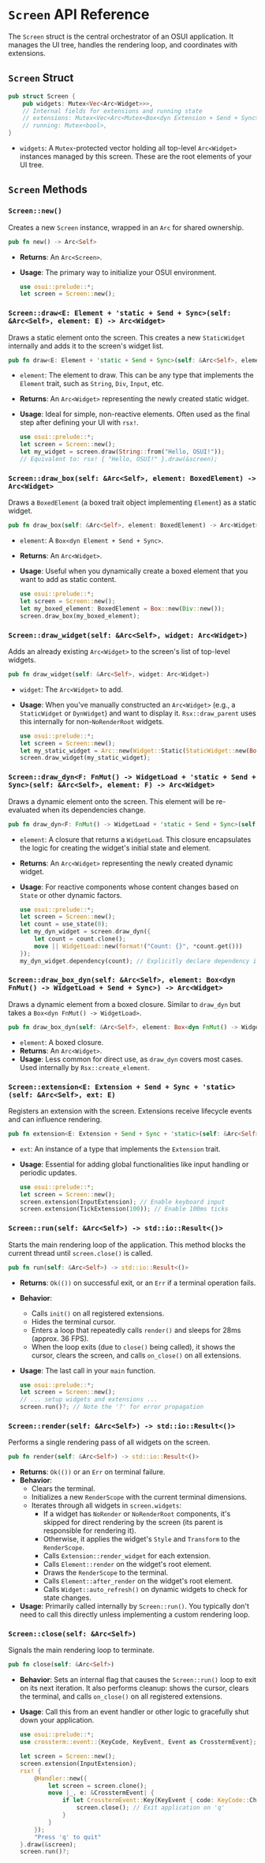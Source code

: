 # `Screen` API Reference

The `Screen` struct is the central orchestrator of an OSUI application. It manages the UI tree, handles the rendering loop, and coordinates with extensions.

## `Screen` Struct

```rust
pub struct Screen {
    pub widgets: Mutex<Vec<Arc<Widget>>>,
    // Internal fields for extensions and running state
    // extensions: Mutex<Vec<Arc<Mutex<Box<dyn Extension + Send + Sync>>>>>,
    // running: Mutex<bool>,
}
```

*   `widgets`: A `Mutex`-protected vector holding all top-level `Arc<Widget>` instances managed by this screen. These are the root elements of your UI tree.

## `Screen` Methods

### `Screen::new()`

Creates a new `Screen` instance, wrapped in an `Arc` for shared ownership.

```rust
pub fn new() -> Arc<Self>
```

*   **Returns**: An `Arc<Screen>`.
*   **Usage**: The primary way to initialize your OSUI environment.

    ```rust
    use osui::prelude::*;
    let screen = Screen::new();
    ```

### `Screen::draw<E: Element + 'static + Send + Sync>(self: &Arc<Self>, element: E) -> Arc<Widget>`

Draws a static element onto the screen. This creates a new `StaticWidget` internally and adds it to the screen's widget list.

```rust
pub fn draw<E: Element + 'static + Send + Sync>(self: &Arc<Self>, element: E) -> Arc<Widget>
```

*   `element`: The element to draw. This can be any type that implements the `Element` trait, such as `String`, `Div`, `Input`, etc.
*   **Returns**: An `Arc<Widget>` representing the newly created static widget.
*   **Usage**: Ideal for simple, non-reactive elements. Often used as the final step after defining your UI with `rsx!`.

    ```rust
    use osui::prelude::*;
    let screen = Screen::new();
    let my_widget = screen.draw(String::from("Hello, OSUI!"));
    // Equivalent to: rsx! { "Hello, OSUI!" }.draw(&screen);
    ```

### `Screen::draw_box(self: &Arc<Self>, element: BoxedElement) -> Arc<Widget>`

Draws a `BoxedElement` (a boxed trait object implementing `Element`) as a static widget.

```rust
pub fn draw_box(self: &Arc<Self>, element: BoxedElement) -> Arc<Widget>
```

*   `element`: A `Box<dyn Element + Send + Sync>`.
*   **Returns**: An `Arc<Widget>`.
*   **Usage**: Useful when you dynamically create a boxed element that you want to add as static content.

    ```rust
    use osui::prelude::*;
    let screen = Screen::new();
    let my_boxed_element: BoxedElement = Box::new(Div::new());
    screen.draw_box(my_boxed_element);
    ```

### `Screen::draw_widget(self: &Arc<Self>, widget: Arc<Widget>)`

Adds an already existing `Arc<Widget>` to the screen's list of top-level widgets.

```rust
pub fn draw_widget(self: &Arc<Self>, widget: Arc<Widget>)
```

*   `widget`: The `Arc<Widget>` to add.
*   **Usage**: When you've manually constructed an `Arc<Widget>` (e.g., a `StaticWidget` or `DynWidget`) and want to display it. `Rsx::draw_parent` uses this internally for non-`NoRenderRoot` widgets.

    ```rust
    use osui::prelude::*;
    let screen = Screen::new();
    let my_static_widget = Arc::new(Widget::Static(StaticWidget::new(Box::new(String::from("Manually created widget")))));
    screen.draw_widget(my_static_widget);
    ```

### `Screen::draw_dyn<F: FnMut() -> WidgetLoad + 'static + Send + Sync>(self: &Arc<Self>, element: F) -> Arc<Widget>`

Draws a dynamic element onto the screen. This element will be re-evaluated when its dependencies change.

```rust
pub fn draw_dyn<F: FnMut() -> WidgetLoad + 'static + Send + Sync>(self: &Arc<Self>, element: F) -> Arc<Widget>
```

*   `element`: A closure that returns a `WidgetLoad`. This closure encapsulates the logic for creating the widget's initial state and element.
*   **Returns**: An `Arc<Widget>` representing the newly created dynamic widget.
*   **Usage**: For reactive components whose content changes based on `State` or other dynamic factors.

    ```rust
    use osui::prelude::*;
    let screen = Screen::new();
    let count = use_state(0);
    let my_dyn_widget = screen.draw_dyn({
        let count = count.clone();
        move || WidgetLoad::new(format!("Count: {}", *count.get()))
    });
    my_dyn_widget.dependency(count); // Explicitly declare dependency if not using rsx!
    ```

### `Screen::draw_box_dyn(self: &Arc<Self>, element: Box<dyn FnMut() -> WidgetLoad + Send + Sync>) -> Arc<Widget>`

Draws a dynamic element from a boxed closure. Similar to `draw_dyn` but takes a `Box<dyn FnMut() -> WidgetLoad>`.

```rust
pub fn draw_box_dyn(self: &Arc<Self>, element: Box<dyn FnMut() -> WidgetLoad + Send + Sync>) -> Arc<Widget>
```

*   `element`: A boxed closure.
*   **Returns**: An `Arc<Widget>`.
*   **Usage**: Less common for direct use, as `draw_dyn` covers most cases. Used internally by `Rsx::create_element`.

### `Screen::extension<E: Extension + Send + Sync + 'static>(self: &Arc<Self>, ext: E)`

Registers an extension with the screen. Extensions receive lifecycle events and can influence rendering.

```rust
pub fn extension<E: Extension + Send + Sync + 'static>(self: &Arc<Self>, ext: E)
```

*   `ext`: An instance of a type that implements the `Extension` trait.
*   **Usage**: Essential for adding global functionalities like input handling or periodic updates.

    ```rust
    use osui::prelude::*;
    let screen = Screen::new();
    screen.extension(InputExtension); // Enable keyboard input
    screen.extension(TickExtension(100)); // Enable 100ms ticks
    ```

### `Screen::run(self: &Arc<Self>) -> std::io::Result<()>`

Starts the main rendering loop of the application. This method blocks the current thread until `screen.close()` is called.

```rust
pub fn run(self: &Arc<Self>) -> std::io::Result<()>
```

*   **Returns**: `Ok(())` on successful exit, or an `Err` if a terminal operation fails.
*   **Behavior**:
    *   Calls `init()` on all registered extensions.
    *   Hides the terminal cursor.
    *   Enters a loop that repeatedly calls `render()` and sleeps for 28ms (approx. 36 FPS).
    *   When the loop exits (due to `close()` being called), it shows the cursor, clears the screen, and calls `on_close()` on all extensions.
*   **Usage**: The last call in your `main` function.

    ```rust
    use osui::prelude::*;
    let screen = Screen::new();
    // ... setup widgets and extensions ...
    screen.run()?; // Note the '?' for error propagation
    ```

### `Screen::render(self: &Arc<Self>) -> std::io::Result<()>`

Performs a single rendering pass of all widgets on the screen.

```rust
pub fn render(self: &Arc<Self>) -> std::io::Result<()>
```

*   **Returns**: `Ok(())` or an `Err` on terminal failure.
*   **Behavior**:
    *   Clears the terminal.
    *   Initializes a new `RenderScope` with the current terminal dimensions.
    *   Iterates through all widgets in `screen.widgets`:
        *   If a widget has `NoRender` or `NoRenderRoot` components, it's skipped for direct rendering by the screen (its parent is responsible for rendering it).
        *   Otherwise, it applies the widget's `Style` and `Transform` to the `RenderScope`.
        *   Calls `Extension::render_widget` for each extension.
        *   Calls `Element::render` on the widget's root element.
        *   Draws the `RenderScope` to the terminal.
        *   Calls `Element::after_render` on the widget's root element.
        *   Calls `Widget::auto_refresh()` on dynamic widgets to check for state changes.
*   **Usage**: Primarily called internally by `Screen::run()`. You typically don't need to call this directly unless implementing a custom rendering loop.

### `Screen::close(self: &Arc<Self>)`

Signals the main rendering loop to terminate.

```rust
pub fn close(self: &Arc<Self>)
```

*   **Behavior**: Sets an internal flag that causes the `Screen::run()` loop to exit on its next iteration. It also performs cleanup: shows the cursor, clears the terminal, and calls `on_close()` on all registered extensions.
*   **Usage**: Call this from an event handler or other logic to gracefully shut down your application.

    ```rust
    use osui::prelude::*;
    use crossterm::event::{KeyCode, KeyEvent, Event as CrosstermEvent};

    let screen = Screen::new();
    screen.extension(InputExtension);
    rsx! {
        @Handler::new({
            let screen = screen.clone();
            move |_, e: &CrosstermEvent| {
                if let CrosstermEvent::Key(KeyEvent { code: KeyCode::Char('q'), .. }) = e {
                    screen.close(); // Exit application on 'q'
                }
            }
        });
        "Press 'q' to quit"
    }.draw(&screen);
    screen.run()?;
    ```
